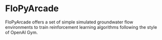 # FloPyArcade
FloPyArcade offers a set of simple simulated groundwater flow environments to train reinforcement learning algorithms following the style of OpenAI Gym.
